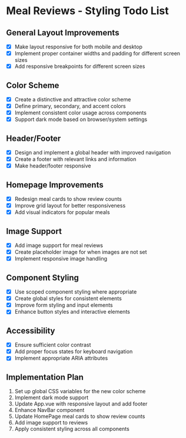 # Meal Reviews - Styling Todo List

## General Layout Improvements

- [x] Make layout responsive for both mobile and desktop
- [x] Implement proper container widths and padding for different screen sizes
- [x] Add responsive breakpoints for different screen sizes

## Color Scheme

- [x] Create a distinctive and attractive color scheme
- [x] Define primary, secondary, and accent colors
- [x] Implement consistent color usage across components
- [x] Support dark mode based on browser/system settings

## Header/Footer

- [x] Design and implement a global header with improved navigation
- [x] Create a footer with relevant links and information
- [x] Make header/footer responsive

## Homepage Improvements

- [x] Redesign meal cards to show review counts
- [x] Improve grid layout for better responsiveness
- [x] Add visual indicators for popular meals

## Image Support

- [x] Add image support for meal reviews
- [x] Create placeholder image for when images are not set
- [x] Implement responsive image handling

## Component Styling

- [x] Use scoped component styling where appropriate
- [x] Create global styles for consistent elements
- [x] Improve form styling and input elements
- [x] Enhance button styles and interactive elements

## Accessibility

- [x] Ensure sufficient color contrast
- [x] Add proper focus states for keyboard navigation
- [x] Implement appropriate ARIA attributes

## Implementation Plan
1. Set up global CSS variables for the new color scheme
2. Implement dark mode support
3. Update App.vue with responsive layout and add footer
4. Enhance NavBar component
5. Update HomePage meal cards to show review counts
6. Add image support to reviews
7. Apply consistent styling across all components
